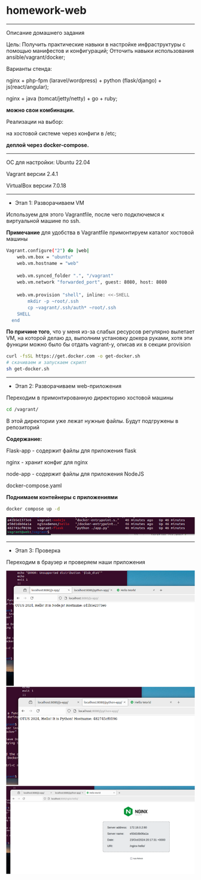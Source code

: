 # homework-web

---
Описание домашнего задания

Цель: Получить практические навыки в настройке инфраструктуры с помощью манифестов и конфигураций; Отточить навыки использования ansible/vagrant/docker;

Варианты стенда:

nginx + php-fpm (laravel/wordpress) + python (flask/django) + js(react/angular); 

nginx + java (tomcat/jetty/netty) + go + ruby; 

**можно свои комбинации.**

Реализации на выбор: 

на хостовой системе через конфиги в /etc; 

**деплой через docker-compose.**


---
ОС для настройки: Ubuntu 22.04

Vagrant версии 2.4.1

VirtualBox версии 7.0.18


---
- Этап 1: Разворачиваем VM


Используем для этого Vagrantfile, после чего подключемся к виртуальной машине по ssh. 

**Примечание** для удобства в Vagrantfile примонтируем каталог хостовой машины

```bash
Vagrant.configure("2") do |web|
    web.vm.box = "ubuntu"
    web.vm.hostname = "web"

    web.vm.synced_folder ".", "/vagrant"
    web.vm.network "forwarded_port", guest: 8080, host: 8080

    web.vm.provision "shell", inline: <<-SHELL
        mkdir -p ~root/.ssh
        cp ~vagrant/.ssh/auth* ~root/.ssh
    SHELL
  end
```

**По причине того**, что у меня из-за слабых ресурсов регулярно вылетает VM, на которой делаю дз, выполним установку докера руками, хотя эти функции можно было бы отдать vagrant-у, описав их в секции provision

```bash
curl -fsSL https://get.docker.com -o get-docker.sh
# скачиваем и запускаем скрипт
sh get-docker.sh
```

---
- Этап 2: Разворачиваем web-приложения


Переходим в примонтированную директорию хостовой машины


```bash
cd /vagrant/
```

В этой директории уже лежат нужные файлы. Будут подгружены в репозиторий 

**Содержание:**

Flask-app - содержит файлы для приложения flask

nginx - хранит конфиг для nginx

node-app - содержит файлы для приложения NodeJS

docker-compose.yaml


**Поднимаем контейнеры с приложениями**

```bash
docker compose up -d 
```

![images2](./images/web_4.png)


---
- Этап 3: Проверка

Переходим в браузер и проверяем наши приложения 


![images2](./images/web_1.png)
![images2](./images/web_2.png)
![images2](./images/web_3.png)


